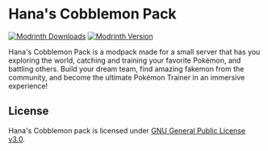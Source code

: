 # Hana's Cobblemon Pack

[![Modrinth Downloads](https://img.shields.io/modrinth/dt/hanas-cobblemon-pack?logo=modrinth&label=Downloads&labelColor=15151e&color=00af5c&style=flat-square)](https://modrinth.com/modpack/hanas-cobblemon-pack)
[![Modrinth Version](https://img.shields.io/modrinth/v/hanas-cobblemon-pack?label=Version&labelColor=15151e&color=007daf&style=flat-square)](https://modrinth.com/modpack/hanas-cobblemon-pack/version/latest)

Hana's Cobblemon Pack is a modpack made for a small server that has you exploring the world,
catching and training your favorite Pokémon, and battling others. Build your dream team, find amazing
fakemon from the community, and become the ultimate Pokémon Trainer in an immersive experience!

## License

Hana's Cobblemon pack is licensed under [GNU General Public License v3.0](/LICENSE).

